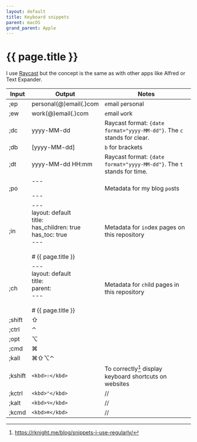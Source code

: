 ```yaml
---
layout: default
title: Keyboard snippets
parent: macOS
grand_parent: Apple
---
```


# {{ page.title }}

I use [Raycast](/docs/apps/utilities/raycast) but the concept is the same as with other apps like Alfred or Text Expander.

| Input | Output | Notes |
| ---- | ---- | ---- |
| ;ep | personal(@)email(.)com | `e`mail `p`ersonal |
| ;ew | work(@)email(.)com | `e`mail `w`ork |
| ;dc | yyyy-MM-dd | Raycast format: `{date format="yyyy-MM-dd"}`. The `c` stands for clear. |
| ;db | [yyyy-MM-dd] | `b` for brackets |
| ;dt | yyyy-MM-dd HH:mm | Raycast format: `{date format="yyyy-MM-dd"}`. The `t` stands for time. |
| ;po | ---<br><br>---<br> | Metadata for my blog `po`sts |
| ;in | ---<br>layout: default<br>title: <br>has_children: true<br>has_toc: true<br>---<br><br># {{ page.title }} | Metadata for `in`dex pages on this repository |
| ;ch | ---<br>layout: default<br>title:<br>parent: <br>---<br><br># {{ page.title }} | Metadata for `ch`ild pages in this repository |
| ;shift | ⇧ |  |
| ;ctrl | ⌃ |  |
| ;opt | ⌥ |  |
| ;cmd | ⌘ |  |
| ;kall | ⌘⇧⌥⌃ |  |
| ;kshift | `<kbd>⇧</kbd>` | To correctly[^robb] display keyboard shortcuts on websites |
| ;kctrl | `<kbd>⌃</kbd>` | // |
| ;kalt | `<kbd>⌥</kbd>` | // |
| ;kcmd | `<kbd>⌘</kbd>` | // |
[^robb]: https://rknight.me/blog/snippets-i-use-regularly/